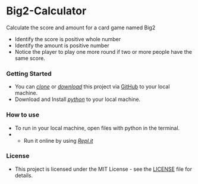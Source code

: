 # Big2-Calculator
Calculate the score and amount for a card game named Big2
- Identify the score is positive whole number
- Identify the amount is positive number
- Notice the player to play one more round if two or more people have the same score.

### Getting Started
* You can *[clone](https://github.com/arrickx/Big2-Calculator)* or *[download](https://github.com/arrickx/Big2-Calculator)* this project via [GitHub](https://github.com) to your local machine.
* Download and Install *[python](https://www.python.org/downloads/)* to your local machine.

### How to use
* To run in your local machine, open files with python in the terminal.
* * Run it online by using *[Repl.it](https://replit.com/@arrickx/bigD)*

### License
* This project is licensed under the MIT License - see the [LICENSE](LICENSE) file for details.